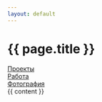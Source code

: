```yaml
---
layout: default
---
```

<div class='container-fluid'>
    <div class='row'>
        <div class='col-md-8 col-12'>
            <h1 class='main-color'>{{ page.title }}</h1>
        </div>
        <div class='col-md-4 col-12'>
            <a class='link-top {% if page.permalink == "/projects/" %}active{% endif %}' style='display: block;' href='{{site.url}}/projects'>Проекты</a>
            <a class='link-top  {% if page.permalink == "/work/" %}active{% endif %}' style='display: block;' href='{{site.url}}/work'>Работа</a>
            <a class='link-top  {% if page.permalink == "/photo/" %}active{% endif %}' style='display: block;' href='{{site.url}}/photo'>Фотография</a>
        </div>
    </div>
    {{ content }}
</div>